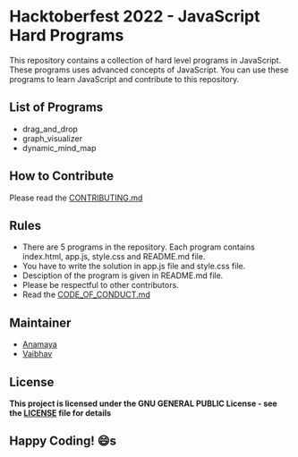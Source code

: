 # Hacktoberfest 2022 - JavaScript Hard Programs 
This repository contains a collection of hard level programs in JavaScript. These programs uses advanced concepts of JavaScript. You can use these programs to learn JavaScript and contribute to this repository. 

## List of Programs
- drag_and_drop
- graph_visualizer
- dynamic_mind_map

## How to Contribute
Please read the [CONTRIBUTING.md](../CONTRIBUTING.md)

## Rules
- There are 5 programs in the repository. Each program contains index.html, app.js, style.css and README.md file.
- You have to write the solution in app.js file and style.css file.
- Desciption of the program is given in README.md file.
- Please be respectful to other contributors.
- Read the [CODE_OF_CONDUCT.md](../CODE_OF_CONDUCT.md)

## Maintainer
- [Anamaya](https://www.linkedin.com/in/anamaya1729/)
- [Vaibhav](https://https://www.linkedin.com/in/vaibhava17/)

## License
**This project is licensed under the GNU GENERAL PUBLIC License - see the [LICENSE](../LICENSE) file for details**

## Happy Coding! :smile:s
